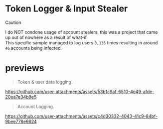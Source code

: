 # Token Logger & Input Stealer
> [!CAUTION]
> I do NOT condone usage of account stealers, this was a project that came up out of nowhere as a result of what-if. <br>
> This specific sample managed to log users `3,135` times resulting in around `46` accounts being infected.

# previews


> Token & user data logging. <br>

https://github.com/user-attachments/assets/53b1c9af-6510-4e49-afde-20ea7e34b9e5

> Account Logging. <br>

https://github.com/user-attachments/assets/c4d30332-4043-41c9-84bf-9bee778e6624

